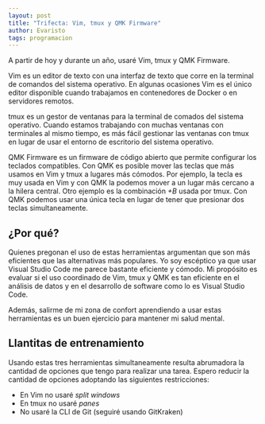 ```yaml
---
layout: post
title: "Trifecta: Vim, tmux y QMK Firmware"
author: Evaristo
tags: programacion
---
```


A partir de hoy y durante un año, usaré Vim, tmux y QMK Firmware.

Vim es un editor de texto con una interfaz de texto que corre en la terminal de comandos del sistema
operativo. En algunas ocasiones Vim es el único editor disponible cuando trabajamos en contenedores
de Docker o en servidores remotos.

tmux es un gestor de ventanas para la terminal de comados del sistema operativo. Cuando estamos
trabajando con muchas ventanas con terminales al mismo tiempo, es más fácil gestionar las ventanas
con tmux en lugar de usar el entorno de escritorio del sistema operativo.

QMK Firmware es un firmware de código abierto que permite configurar los teclados compatibles. Con
QMK es posible mover las teclas que más usamos en Vim y tmux a lugares más cómodos. Por ejemplo, la
tecla _<Esc>_ es muy usada en Vim y con QMK la podemos mover a un lugar más cercano a la hilera
central. Otro ejemplo es la combinación _<Crtl>+B_ usada por tmux. Con QMK podemos usar una única
tecla en lugar de tener que presionar dos teclas simultaneamente.

## ¿Por qué?

Quienes pregonan el uso de estas herramientas argumentan que son más eficientes
que las alternativas más populares. Yo soy escéptico ya que usar Visual Studio Code me parece
bastante eficiente y cómodo. Mi propósito es evaluar si el uso coordinado de Vim, tmux y QMK es tan
eficiente en el análisis de datos y en el desarrollo de software como lo es Visual Studio Code.

Además, salirme de mi zona de confort aprendiendo a usar estas herramientas es un buen ejercicio
para mantener mi salud mental.

## Llantitas de entrenamiento

Usando estas tres herramientas simultaneamente resulta abrumadora la cantidad de opciones que tengo
para realizar una tarea. Espero reducir la cantidad de opciones adoptando las siguientes
restricciones:

- En Vim no usaré _split windows_
- En tmux no usaré _panes_
- No usaré la CLI de Git (seguiré usando GitKraken)

